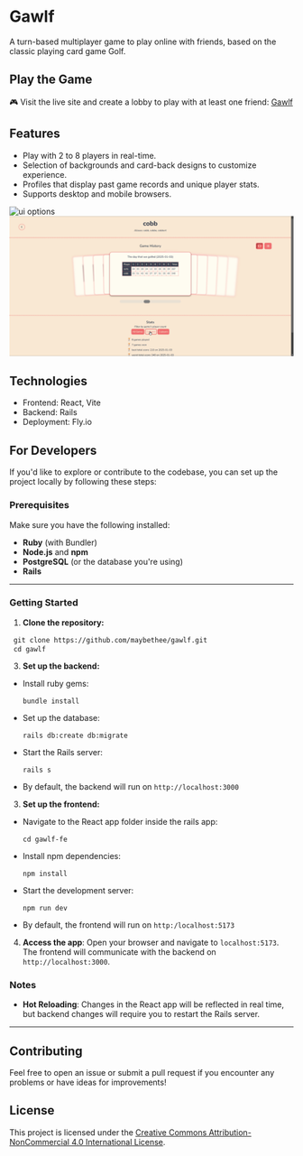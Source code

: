 # Gawlf

A turn-based multiplayer game to play online with friends, based on the classic playing card game Golf.

## Play the Game

🎮 Visit the live site and create a lobby to play with at least one friend: [Gawlf](https://gawlf.fly.dev)

## Features

- Play with 2 to 8 players in real-time.
- Selection of backgrounds and card-back designs to customize experience.
- Profiles that display past game records and unique player stats.
- Supports desktop and mobile browsers.

![ui options](./ui-scsh.png)
![profile](./profile-scsh.png)

## Technologies

- Frontend: React, Vite
- Backend: Rails
- Deployment: Fly.io

## For Developers

If you'd like to explore or contribute to the codebase, you can set up the project locally by following these steps:

### Prerequisites

Make sure you have the following installed:

- **Ruby** (with Bundler)
- **Node.js** and **npm**
- **PostgreSQL** (or the database you're using)
- **Rails**

---

### Getting Started

1. **Clone the repository:**

```
 git clone https://github.com/maybethee/gawlf.git
 cd gawlf
```

3. **Set up the backend:**

- Install ruby gems:
  ```
  bundle install
  ```
- Set up the database:
  ```
  rails db:create db:migrate
  ```
- Start the Rails server:
  ```
  rails s
  ```
- By default, the backend will run on `http://localhost:3000`

3. **Set up the frontend:**

- Navigate to the React app folder inside the rails app:
  ```
  cd gawlf-fe
  ```
- Install npm dependencies:
  ```
  npm install
  ```
- Start the development server:
  ```
  npm run dev
  ```
- By default, the frontend will run on `http:/localhost:5173`

4. **Access the app**: Open your browser and navigate to `localhost:5173`. The frontend will communicate with the backend on `http://localhost:3000`.

### Notes

- **Hot Reloading**: Changes in the React app will be reflected in real time, but backend changes will require you to restart the Rails server.

---

## Contributing

Feel free to open an issue or submit a pull request if you encounter any problems or have ideas for improvements!

## License

This project is licensed under the [Creative Commons Attribution-NonCommercial 4.0 International License](LICENSE).
